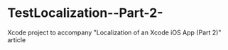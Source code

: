 TestLocalization--Part-2-
=========================

Xcode project to accompany "Localization of an Xcode iOS App (Part 2)" article
